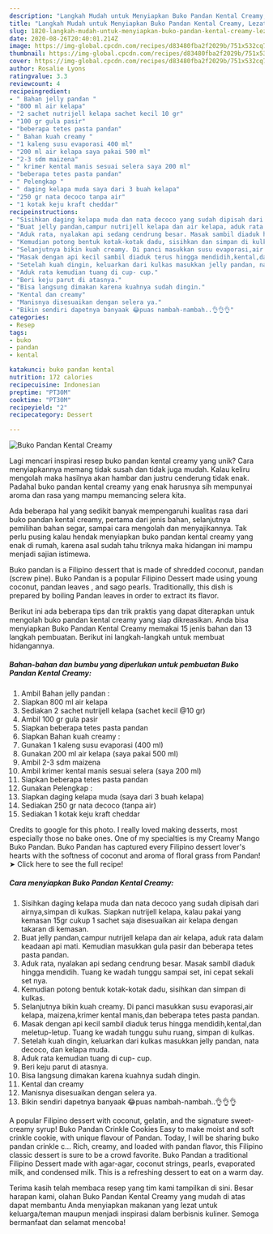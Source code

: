 ```yaml
---
description: "Langkah Mudah untuk Menyiapkan Buko Pandan Kental Creamy, Lezat Sekali"
title: "Langkah Mudah untuk Menyiapkan Buko Pandan Kental Creamy, Lezat Sekali"
slug: 1820-langkah-mudah-untuk-menyiapkan-buko-pandan-kental-creamy-lezat-sekali
date: 2020-08-26T20:40:01.214Z
image: https://img-global.cpcdn.com/recipes/d83480fba2f2029b/751x532cq70/buko-pandan-kental-creamy-foto-resep-utama.jpg
thumbnail: https://img-global.cpcdn.com/recipes/d83480fba2f2029b/751x532cq70/buko-pandan-kental-creamy-foto-resep-utama.jpg
cover: https://img-global.cpcdn.com/recipes/d83480fba2f2029b/751x532cq70/buko-pandan-kental-creamy-foto-resep-utama.jpg
author: Rosalie Lyons
ratingvalue: 3.3
reviewcount: 4
recipeingredient:
- " Bahan jelly pandan "
- "800 ml air kelapa"
- "2 sachet nutrijell kelapa sachet kecil 10 gr"
- "100 gr gula pasir"
- "beberapa tetes pasta pandan"
- " Bahan kuah creamy "
- "1 kaleng susu evaporasi 400 ml"
- "200 ml air kelapa saya pakai 500 ml"
- "2-3 sdm maizena"
- " krimer kental manis sesuai selera saya 200 ml"
- "beberapa tetes pasta pandan"
- " Pelengkap "
- " daging kelapa muda saya dari 3 buah kelapa"
- "250 gr nata decoco tanpa air"
- "1 kotak keju kraft cheddar"
recipeinstructions:
- "Sisihkan daging kelapa muda dan nata decoco yang sudah dipisah dari airnya,simpan di kulkas. Siapkan nutrijell kelapa, kalau pakai yang kemasan 15gr cukup 1 sachet saja disesuaikan air kelapa dengan takaran di kemasan."
- "Buat jelly pandan,campur nutrijell kelapa dan air kelapa, aduk rata dalam keadaan api mati. Kemudian masukkan gula pasir dan beberapa tetes pasta pandan."
- "Aduk rata, nyalakan api sedang cendrung besar. Masak sambil diaduk hingga mendidih. Tuang ke wadah tunggu sampai set, ini cepat sekali set nya."
- "Kemudian potong bentuk kotak-kotak dadu, sisihkan dan simpan di kulkas."
- "Selanjutnya bikin kuah creamy. Di panci masukkan susu evaporasi,air kelapa, maizena,krimer kental manis,dan beberapa tetes pasta pandan."
- "Masak dengan api kecil sambil diaduk terus hingga mendidih,kental,dan meletup-letup. Tuang ke wadah tunggu suhu ruang, simpan di kulkas."
- "Setelah kuah dingin, keluarkan dari kulkas masukkan jelly pandan, nata decoco, dan kelapa muda."
- "Aduk rata kemudian tuang di cup- cup."
- "Beri keju parut di atasnya."
- "Bisa langsung dimakan karena kuahnya sudah dingin."
- "Kental dan creamy"
- "Manisnya disesuaikan dengan selera ya."
- "Bikin sendiri dapetnya banyaak 😂puas nambah-nambah..👌👌👌"
categories:
- Resep
tags:
- buko
- pandan
- kental

katakunci: buko pandan kental 
nutrition: 172 calories
recipecuisine: Indonesian
preptime: "PT30M"
cooktime: "PT30M"
recipeyield: "2"
recipecategory: Dessert

---
```



![Buko Pandan Kental Creamy](https://img-global.cpcdn.com/recipes/d83480fba2f2029b/751x532cq70/buko-pandan-kental-creamy-foto-resep-utama.jpg)

Lagi mencari inspirasi resep buko pandan kental creamy yang unik? Cara menyiapkannya memang tidak susah dan tidak juga mudah. Kalau keliru mengolah maka hasilnya akan hambar dan justru cenderung tidak enak. Padahal buko pandan kental creamy yang enak harusnya sih mempunyai aroma dan rasa yang mampu memancing selera kita.

Ada beberapa hal yang sedikit banyak mempengaruhi kualitas rasa dari buko pandan kental creamy, pertama dari jenis bahan, selanjutnya pemilihan bahan segar, sampai cara mengolah dan menyajikannya. Tak perlu pusing kalau hendak menyiapkan buko pandan kental creamy yang enak di rumah, karena asal sudah tahu triknya maka hidangan ini mampu menjadi sajian istimewa.

Buko pandan is a Filipino dessert that is made of shredded coconut, pandan (screw pine). Buko Pandan is a popular Filipino Dessert made using young coconut, pandan leaves , and sago pearls. Traditionally, this dish is prepared by boiling Pandan leaves in order to extract its flavor.


Berikut ini ada beberapa tips dan trik praktis yang dapat diterapkan untuk mengolah buko pandan kental creamy yang siap dikreasikan. Anda bisa menyiapkan Buko Pandan Kental Creamy memakai 15 jenis bahan dan 13 langkah pembuatan. Berikut ini langkah-langkah untuk membuat hidangannya.

<!--inarticleads1-->

##### Bahan-bahan dan bumbu yang diperlukan untuk pembuatan Buko Pandan Kental Creamy:

1. Ambil  Bahan jelly pandan :
1. Siapkan 800 ml air kelapa
1. Sediakan 2 sachet nutrijell kelapa (sachet kecil @10 gr)
1. Ambil 100 gr gula pasir
1. Siapkan beberapa tetes pasta pandan
1. Siapkan  Bahan kuah creamy :
1. Gunakan 1 kaleng susu evaporasi (400 ml)
1. Gunakan 200 ml air kelapa (saya pakai 500 ml)
1. Ambil 2-3 sdm maizena
1. Ambil  krimer kental manis sesuai selera (saya 200 ml)
1. Siapkan beberapa tetes pasta pandan
1. Gunakan  Pelengkap :
1. Siapkan  daging kelapa muda (saya dari 3 buah kelapa)
1. Sediakan 250 gr nata decoco (tanpa air)
1. Sediakan 1 kotak keju kraft cheddar


Credits to google for this photo. I really loved making desserts, most especially those no bake ones. One of my specialties is my Creamy Mango Buko Pandan. Buko Pandan has captured every Filipino dessert lover&#39;s hearts with the softness of coconut and aroma of floral grass from Pandan! ➤ Click here to see the full recipe! 

<!--inarticleads2-->

##### Cara menyiapkan Buko Pandan Kental Creamy:

1. Sisihkan daging kelapa muda dan nata decoco yang sudah dipisah dari airnya,simpan di kulkas. Siapkan nutrijell kelapa, kalau pakai yang kemasan 15gr cukup 1 sachet saja disesuaikan air kelapa dengan takaran di kemasan.
1. Buat jelly pandan,campur nutrijell kelapa dan air kelapa, aduk rata dalam keadaan api mati. Kemudian masukkan gula pasir dan beberapa tetes pasta pandan.
1. Aduk rata, nyalakan api sedang cendrung besar. Masak sambil diaduk hingga mendidih. Tuang ke wadah tunggu sampai set, ini cepat sekali set nya.
1. Kemudian potong bentuk kotak-kotak dadu, sisihkan dan simpan di kulkas.
1. Selanjutnya bikin kuah creamy. Di panci masukkan susu evaporasi,air kelapa, maizena,krimer kental manis,dan beberapa tetes pasta pandan.
1. Masak dengan api kecil sambil diaduk terus hingga mendidih,kental,dan meletup-letup. Tuang ke wadah tunggu suhu ruang, simpan di kulkas.
1. Setelah kuah dingin, keluarkan dari kulkas masukkan jelly pandan, nata decoco, dan kelapa muda.
1. Aduk rata kemudian tuang di cup- cup.
1. Beri keju parut di atasnya.
1. Bisa langsung dimakan karena kuahnya sudah dingin.
1. Kental dan creamy
1. Manisnya disesuaikan dengan selera ya.
1. Bikin sendiri dapetnya banyaak 😂puas nambah-nambah..👌👌👌


A popular Filipino dessert with coconut, gelatin, and the signature sweet-creamy syrup! Buko Pandan Crinkle Cookies Easy to make moist and soft crinkle cookie, with unique flavour of Pandan. Today, I will be sharing buko pandan crinkle c… Rich, creamy, and loaded with pandan flavor, this Filipino classic dessert is sure to be a crowd favorite. Buko Pandan a traditional Filipino Dessert made with agar-agar, coconut strings, pearls, evaporated milk, and condensed milk. This is a refreshing dessert to eat on a warm day. 

Terima kasih telah membaca resep yang tim kami tampilkan di sini. Besar harapan kami, olahan Buko Pandan Kental Creamy yang mudah di atas dapat membantu Anda menyiapkan makanan yang lezat untuk keluarga/teman maupun menjadi inspirasi dalam berbisnis kuliner. Semoga bermanfaat dan selamat mencoba!
